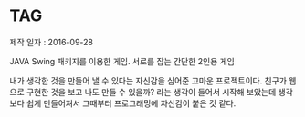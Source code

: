# TAG
제작 일자 : 2016-09-28

JAVA Swing 패키지를 이용한 게임. 서로를 잡는 간단한 2인용 게임

내가 생각한 것을 만들어 낼 수 있다는 자신감을 심어준 고마운 프로젝트이다.
친구가 웹으로 구현한 것을 보고 나도 만들 수 있을까? 라는 생각이 들어서 시작해 보았는데
생각보다 쉽게 만들어져서 그때부터 프로그래밍에 자신감이 붙은 것 같다.
